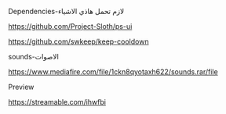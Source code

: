 Dependencies-لازم تحمل هاذي الاشياء

https://github.com/Project-Sloth/ps-ui

https://github.com/swkeep/keep-cooldown

sounds-الاصوات

https://www.mediafire.com/file/1ckn8qyotaxh622/sounds.rar/file

Preview

https://streamable.com/ihwfbi
